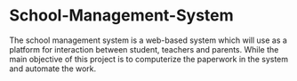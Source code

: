 # School-Management-System
The school management system is a web-based system which will use as a platform for interaction between student, teachers and parents. While the main objective of this project is to computerize the paperwork in the system and automate the work.
